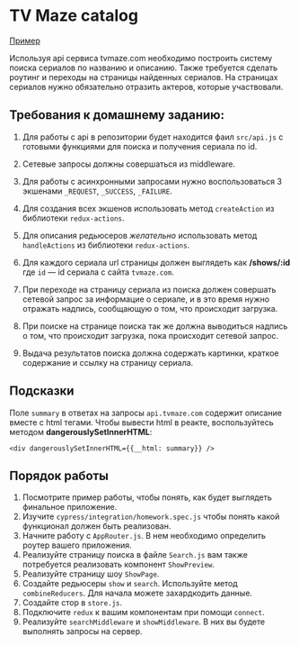 # TV Maze catalog

[Пример](http://react-tv-maze-catalog.surge.sh)

Используя api сервиса tvmaze.com необходимо построить систему поиска сериалов по
названию и описанию. Также требуется сделать роутинг и переходы на страницы
найденных сериалов. На страницах сериалов нужно обязательно отразить актеров,
которые участвовали.

## Требования к домашнему заданию:

1. Для работы с api в репозитории будет находится фаил `src/api.js` с готовыми
   функциями для поиска и получения сериала по id.

2. Сетевые запросы должны совершаться из middleware.

3. Для работы с асинхронными запросами нужно воспользоваться 3 экшенами
   `_REQUEST`, `_SUCCESS`, `_FAILURE`.

4. Для создания всех экшенов использовать метод `createAction` из библиотеки
   `redux-actions`.

5. Для описания редьюсеров _желательно_ использовать метод `handleActions` из
   библиотеки `redux-actions`.

6. Для каждого сериала url страницы должен выглядеть как **/shows/:id** где `id`
   — id сериала с сайта `tvmaze.com`.

7. При переходе на страницу сериала из поиска должен совершать сетевой запрос за
   информацие о сериале, и в это время нужно отражать надпись, сообщающую о том,
   что происходит загрузка.

8. При поиске на странице поиска так же должна выводиться надпись о том, что
   происходит загрузка, пока происходит сетевой запрос.

9. Выдача результатов поиска должна содержать картинки, краткое содержание и
   ссылку на страницу сериала.

## Подсказки

Поле `summary` в ответах на запросы `api.tvmaze.com` содержит описание вместе с
html тегами. Чтобы вывести html в реакте, воспользуйтесь методом
**dangerouslySetInnerHTML**:

```
<div dangerouslySetInnerHTML={{__html: summary}} />
```

## Порядок работы

1. Посмотрите пример работы, чтобы понять, как будет выглядеть финальное
   приложение.
2. Изучите `cypress/integration/homework.spec.js` чтобы понять какой функционал
   должен быть реализован.
3. Начните работу с `AppRouter.js`. В нем необходимо определить роутер вашего
   приложения.
4. Реализуйте страницу поиска в файле `Search.js` вам также потребуется
   реализовать компонент `ShowPreview`.
5. Реализуйте страницу шоу `ShowPage`.
6. Создайте редьюсеры `show` и `search`. Используйте метод `combineReducers`.
   Для начала можете захардкодить данные.
7. Создайте стор в `store.js`.
8. Подключите `redux` к вашим компонентам при помощи `connect`.
9. Реализуйте `searchMiddleware` и `showMiddleware`. В них вы будете выполнять
   запросы на сервер.
